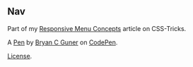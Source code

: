 Nav
---
Part of my [Responsive Menu Concepts](http://css-tricks.com/responsive-menu-concepts) article on CSS-Tricks.

A [Pen](https://codepen.io/bgoonz/pen/OJgxqbm) by [Bryan C Guner](https://codepen.io/bgoonz) on [CodePen](https://codepen.io).

[License](https://codepen.io/bgoonz/pen/OJgxqbm/license).